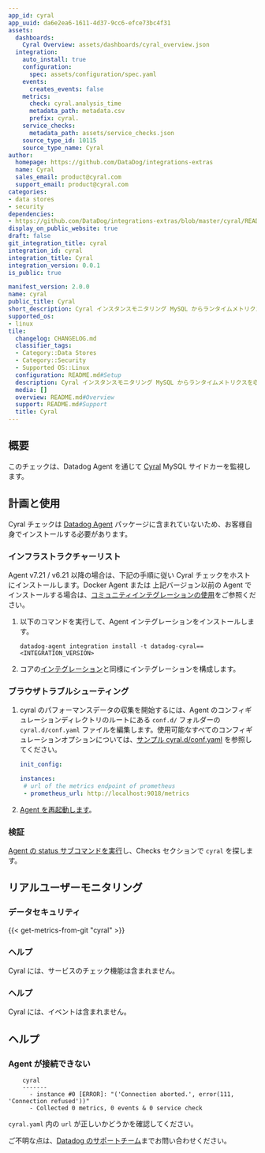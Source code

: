 ```yaml
---
app_id: cyral
app_uuid: da6e2ea6-1611-4d37-9cc6-efce73bc4f31
assets:
  dashboards:
    Cyral Overview: assets/dashboards/cyral_overview.json
  integration:
    auto_install: true
    configuration:
      spec: assets/configuration/spec.yaml
    events:
      creates_events: false
    metrics:
      check: cyral.analysis_time
      metadata_path: metadata.csv
      prefix: cyral.
    service_checks:
      metadata_path: assets/service_checks.json
    source_type_id: 10115
    source_type_name: Cyral
author:
  homepage: https://github.com/DataDog/integrations-extras
  name: Cyral
  sales_email: product@cyral.com
  support_email: product@cyral.com
categories:
- data stores
- security
dependencies:
- https://github.com/DataDog/integrations-extras/blob/master/cyral/README.md
display_on_public_website: true
draft: false
git_integration_title: cyral
integration_id: cyral
integration_title: Cyral
integration_version: 0.0.1
is_public: true

manifest_version: 2.0.0
name: cyral
public_title: Cyral
short_description: Cyral インスタンスモニタリング MySQL からランタイムメトリクスを収集。
supported_os:
- linux
tile:
  changelog: CHANGELOG.md
  classifier_tags:
  - Category::Data Stores
  - Category::Security
  - Supported OS::Linux
  configuration: README.md#Setup
  description: Cyral インスタンスモニタリング MySQL からランタイムメトリクスを収集。
  media: []
  overview: README.md#Overview
  support: README.md#Support
  title: Cyral
---
```


<!--  SOURCED FROM https://github.com/DataDog/integrations-extras -->


## 概要

このチェックは、Datadog Agent を通じて [Cyral][1] MySQL サイドカーを監視します。

## 計画と使用

Cyral チェックは [Datadog Agent][2] パッケージに含まれていないため、お客様自身でインストールする必要があります。

### インフラストラクチャーリスト

Agent v7.21 / v6.21 以降の場合は、下記の手順に従い Cyral チェックをホストにインストールします。Docker Agent または 上記バージョン以前の Agent でインストールする場合は、[コミュニティインテグレーションの使用][3]をご参照ください。

1. 以下のコマンドを実行して、Agent インテグレーションをインストールします。

   ```shell
   datadog-agent integration install -t datadog-cyral==<INTEGRATION_VERSION>
   ```

2. コアの[インテグレーション][4]と同様にインテグレーションを構成します。

### ブラウザトラブルシューティング

1. cyral のパフォーマンスデータの収集を開始するには、Agent のコンフィギュレーションディレクトリのルートにある `conf.d/` フォルダーの `cyral.d/conf.yaml` ファイルを編集します。使用可能なすべてのコンフィギュレーションオプションについては、[サンプル cyral.d/conf.yaml][5] を参照してください。

    ```yaml
    init_config:

    instances:
     # url of the metrics endpoint of prometheus
     - prometheus_url: http://localhost:9018/metrics
    ```

2. [Agent を再起動します][6]。

### 検証

[Agent の status サブコマンドを実行][7]し、Checks セクションで `cyral` を探します。

## リアルユーザーモニタリング

### データセキュリティ
{{< get-metrics-from-git "cyral" >}}


### ヘルプ

Cyral には、サービスのチェック機能は含まれません。

### ヘルプ

Cyral には、イベントは含まれません。

## ヘルプ

### Agent が接続できない

```text
    cyral
    -------
      - instance #0 [ERROR]: "('Connection aborted.', error(111, 'Connection refused'))"
      - Collected 0 metrics, 0 events & 0 service check
```

`cyral.yaml` 内の `url` が正しいかどうかを確認してください。

ご不明な点は、[Datadog のサポートチーム][9]までお問い合わせください。

[1]: https://cyral.com/
[2]: https://app.datadoghq.com/account/settings/agent/latest
[3]: https://docs.datadoghq.com/ja/agent/guide/use-community-integrations/
[4]: https://docs.datadoghq.com/ja/getting_started/integrations/
[5]: https://github.com/DataDog/integrations-extras/blob/master/cyral/datadog_checks/cyral/data/conf.yaml.example
[6]: https://docs.datadoghq.com/ja/agent/guide/agent-commands/#start-stop-and-restart-the-agent
[7]: https://docs.datadoghq.com/ja/agent/guide/agent-commands/#agent-status-and-information
[8]: https://github.com/DataDog/integrations-extras/blob/master/cyral/metadata.csv
[9]: https://docs.datadoghq.com/ja/help/

